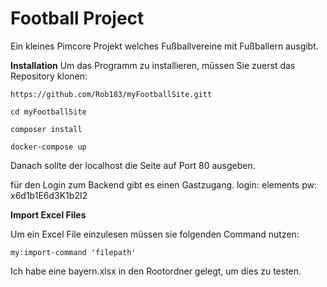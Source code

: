 # Football Project 

Ein kleines Pimcore Projekt welches Fußballvereine mit Fußballern ausgibt.

**Installation**
Um das Programm zu installieren, müssen Sie zuerst das Repository klonen:

`https://github.com/Rob183/myFootballSite.gitt`

`cd myFootballSite`

`composer install`

`docker-compose up` 

Danach sollte der localhost die Seite auf Port 80 ausgeben. 

für den Login zum Backend gibt es einen Gastzugang.
login: elements
pw: x6d1b1E6d3K1b2I2

**Import Excel Files**

Um ein Excel File einzulesen müssen sie folgenden Command nutzen:

`my:import-command 'filepath'`

Ich habe eine bayern.xlsx in den Rootordner gelegt, um dies zu testen.
